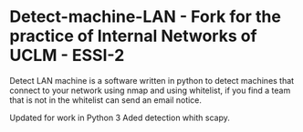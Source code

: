 # Detect-machine-LAN - Fork for the practice of Internal Networks of UCLM - ESSI-2
Detect LAN machine is a software written in python to detect machines that connect to your network using nmap and using whitelist, if you find a team that is not in the whitelist can send an email notice.

Updated for work in Python 3
Aded detection whith scapy.
